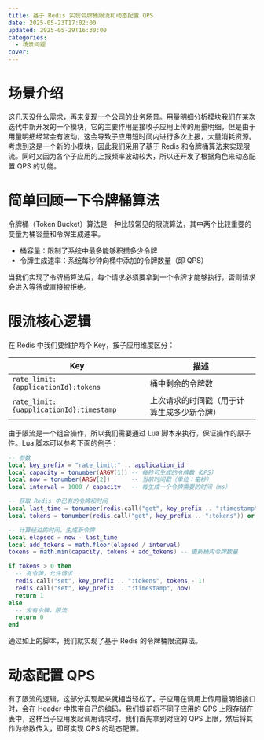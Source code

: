 ```yaml
---
title: 基于 Redis 实现令牌桶限流和动态配置 QPS
date: 2025-05-23T17:02:00
updated: 2025-05-29T16:30:00
categories: 
  - 场景问题
cover: 
---
```


# 场景介绍


这几天没什么需求，再来复现一个公司的业务场景。用量明细分析模块我们在某次迭代中新开发的一个模块，它的主要作用是接收子应用上传的用量明细，但是由于用量明细经常会有波动，这会导致子应用短时间内进行多次上报，大量消耗资源。考虑到这是一个新的小模块，因此我们采用了基于 Redis 和令牌桶算法来实现限流。同时又因为各个子应用的上报频率波动较大，所以还开发了根据角色来动态配置 QPS 的功能。


# 简单回顾一下令牌桶算法


令牌桶（Token Bucket）算法是一种比较常见的限流算法，其中两个比较重要的变量为桶容量和令牌生成速率。

- 桶容量：限制了系统中最多能够积攒多少令牌
- 令牌生成速率：系统每秒钟向桶中添加的令牌数量（即 QPS）

当我们实现了令牌桶算法后，每个请求必须要拿到一个令牌才能够执行，否则请求会进入等待或直接被拒绝。


# 限流核心逻辑


在 Redis 中我们要维护两个 Key，按子应用维度区分：


| Key                                     | 描述                    |
| --------------------------------------- | --------------------- |
| `rate_limit:{applicationId}:tokens`     | 桶中剩余的令牌数              |
| `rate_limit:{uapplicationId}:timestamp` | 上次请求的时间戳（用于计算生成多少新令牌） |


由于限流是一个组合操作，所以我们需要通过 Lua 脚本来执行，保证操作的原子性。Lua 脚本可以参考下面的例子：


```lua
-- 参数
local key_prefix = "rate_limit:" .. application_id
local capacity = tonumber(ARGV[1]) -- 每秒可生成的令牌数（QPS）
local now = tonumber(ARGV[2])      -- 当前时间戳（单位：毫秒）
local interval = 1000 / capacity   -- 每生成一个令牌需要的时间（ms）

-- 获取 Redis 中已有的令牌和时间
local last_time = tonumber(redis.call("get", key_prefix .. ":timestamp")) or now
local tokens = tonumber(redis.call("get", key_prefix .. ":tokens")) or capacity

-- 计算经过的时间，生成新令牌
local elapsed = now - last_time
local add_tokens = math.floor(elapsed / interval)
tokens = math.min(capacity, tokens + add_tokens) -- 更新桶内令牌数量

if tokens > 0 then
  -- 有令牌，允许请求
  redis.call("set", key_prefix .. ":tokens", tokens - 1)
  redis.call("set", key_prefix .. ":timestamp", now)
  return 1
else
  -- 没有令牌，限流
  return 0
end
```


通过如上的脚本，我们就实现了基于 Redis 的令牌桶限流算法。


# 动态配置 QPS


有了限流的逻辑，这部分实现起来就相当轻松了。子应用在调用上传用量明细接口时，会在 Header 中携带自己的编码，我们提前将不同子应用的 QPS 上限存储在表中，这样当子应用发起调用请求时，我们首先拿到对应的 QPS 上限，然后将其作为参数传入，即可实现 QPS 的动态配置。

